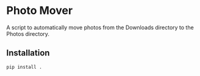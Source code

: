 # Photo Mover

A script to automatically move photos from the Downloads directory to the Photos directory.

## Installation

```bash
pip install .
